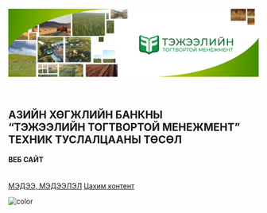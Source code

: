 ![logo](assets/images/fm_cover.jpg)

<br>

<h2>АЗИЙН ХӨГЖЛИЙН БАНКНЫ <br>
“ТЭЖЭЭЛИЙН ТОГТВОРТОЙ МЕНЕЖМЕНТ”   <br>
ТЕХНИК ТУСЛАЛЦААНЫ ТӨСӨЛ   
</h2>
<h4>ВЕБ САЙТ</h4>

<br>
<div class="buttons">
  <a href="#basics"><span>МЭДЭЭ, МЭДЭЭЛЭЛ</span></a>
  <a href="http://learn.zion.mn" target="_blank"><span>Цахим контент</span></a>
</div>

![color](#5A8B27)
